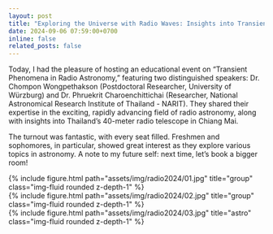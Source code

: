 ```yaml
---
layout: post
title: "Exploring the Universe with Radio Waves: Insights into Transient Phenomena in Radio Astronomy"
date: 2024-09-06 07:59:00+0700
inline: false
related_posts: false
---
```


Today, I had the pleasure of hosting an educational event on “Transient Phenomena in Radio Astronomy,” featuring two distinguished speakers: Dr. Chompon Wongpethakson (Postdoctoral Researcher, University of Würzburg) and Dr. Phruekrit Charoenchittichai (Researcher, National Astronomical Research Institute of Thailand - NARIT). They shared their expertise in the exciting, rapidly advancing field of radio astronomy, along with insights into Thailand’s 40-meter radio telescope in Chiang Mai.

The turnout was fantastic, with every seat filled. Freshmen and sophomores, in particular, showed great interest as they explore various topics in astronomy. A note to my future self: next time, let’s book a bigger room!

<div class="row">
    <div class="col-sm mt-3 mt-md-0">
        {% include figure.html path="assets/img/radio2024/01.jpg" title="group" class="img-fluid rounded z-depth-1" %}
    </div>
</div>

<div class="row">
    <div class="col-sm mt-3 mt-md-0">
        {% include figure.html path="assets/img/radio2024/02.jpg" title="group" class="img-fluid rounded z-depth-1" %}
    </div>
</div>

<div class="row">
    <div class="col-sm mt-3 mt-md-0">
        {% include figure.html path="assets/img/radio2024/03.jpg" title="astro" class="img-fluid rounded z-depth-1" %}
    </div>
</div>
